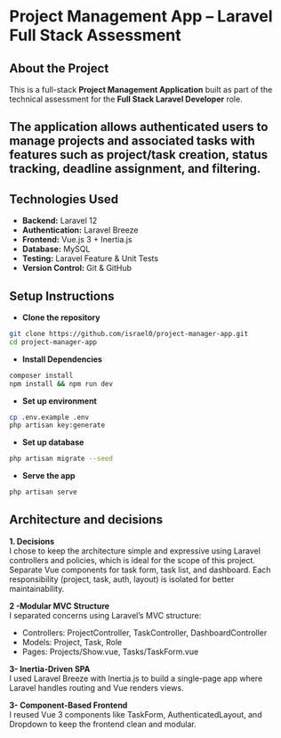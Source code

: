 # Project Management App – Laravel Full Stack Assessment

## About the Project

This is a full-stack **Project Management Application** built as part of the technical assessment for the **Full Stack Laravel Developer** role.

The application allows authenticated users to manage projects and associated tasks with features such as project/task creation, status tracking, deadline assignment, and filtering. 
---

## Technologies Used

- **Backend:** Laravel 12
- **Authentication:** Laravel Breeze
- **Frontend:** Vue.js 3 + Inertia.js
- **Database:** MySQL
- **Testing:** Laravel Feature & Unit Tests
- **Version Control:** Git & GitHub

## Setup Instructions

- **Clone the repository**
```bash
git clone https://github.com/israel0/project-manager-app.git
cd project-manager-app
```

- **Install Dependencies**
```bash
composer install
npm install && npm run dev
```

- **Set up environment**
```bash
cp .env.example .env
php artisan key:generate
```

- **Set up database**
```bash
php artisan migrate --seed
```

- **Serve the app**
```bash
php artisan serve
```

##  Architecture and decisions

**1. Decisions**  
I chose to keep the architecture simple and expressive using Laravel controllers and policies, which is ideal for the scope of this project. Separate Vue components for task form, task list, and dashboard. Each responsibility (project, task, auth, layout) is isolated for better maintainability.

**2 -Modular MVC Structure**  
I separated concerns using Laravel’s MVC structure:

- Controllers: ProjectController, TaskController, DashboardController
- Models: Project, Task, Role
- Pages: Projects/Show.vue, Tasks/TaskForm.vue

**3- Inertia-Driven SPA**  
I used Laravel Breeze with Inertia.js to build a single-page app where Laravel handles routing and Vue renders views.

**3- Component-Based Frontend**  
I reused Vue 3 components like TaskForm, AuthenticatedLayout, and Dropdown to keep the frontend clean and modular.

